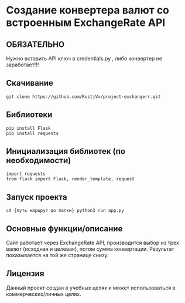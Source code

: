 # Создание конвертера валют со встроенным ExchangeRate API

## ОБЯЗАТЕЛЬНО
Нужно вставить API ключ в credentials.py , либо конвертер не заработает!!!

## Скачивание
```
git clone https://github.com/RustiVx/project-exchangerr.git
```

## Библиотеки

```
pip install Flask
pip install requests
```

## Инициализация библиотек (по необходимости)

```
import requests
from flask import Flask, render_template, request
```

## Запуск проекта

```
cd {путь маршрут до папки} python3 run app.py
```

## Основные функции/описание
Сайт работает через ExchangeRate API, производится выбор из трех валют (исходная и целевая), потом сумма конвертации. Результат показывается на той же странице снизу.

## Лицензия
Данный проект создан в учебных целях и может использоваться в коммерческих/личных целях.

